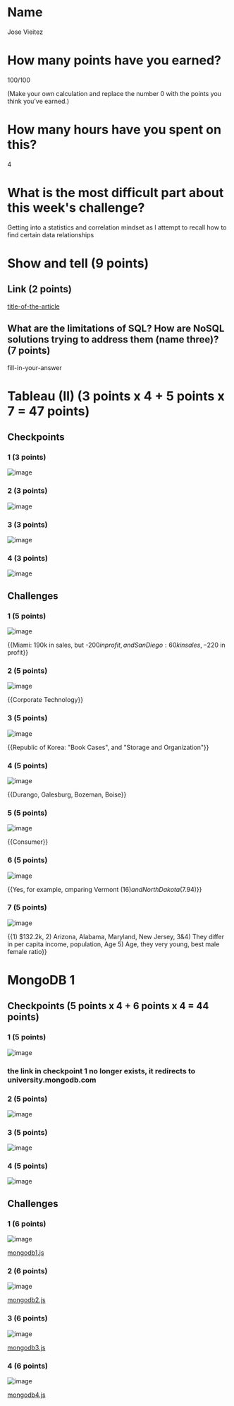 # Name

Jose Vieitez

# How many points have you earned?

100/100

(Make your own calculation and replace the number 0 with the points you think you've earned.)

# How many hours have you spent on this?

4
# What is the most difficult part about this week's challenge?

Getting into a statistics and correlation mindset as I attempt to recall how to find certain data relationships

# Show and tell (9 points)

## Link (2 points)

[title-of-the-article](http://link-to-an-article-comparing-nosql-and-sql)

## What are the limitations of SQL? How are NoSQL solutions trying to address them (name three)? (7 points)

fill-in-your-answer

# Tableau (II) (3 points x 4 + 5 points x 7 = 47 points)

## Checkpoints

### 1 (3 points)

![image](http://i.imgur.com/jt36TCc.png?raw=true)

### 2 (3 points)

![image](http://i.imgur.com/gNSV7J0.png?raw=true)

### 3 (3 points)

![image](http://i.imgur.com/chr4A56.png?raw=true)

### 4 (3 points)

![image](http://i.imgur.com/YJpJeM1.png?raw=true)

## Challenges

### 1 (5 points)

![image](http://i.imgur.com/wFkni7R.png?raw=true)

{{Miami: 190k in sales, but -$200 in profit, and San Diego: 60k in sales, -$220 in profit}}

### 2 (5 points)

![image](http://i.imgur.com/G7aotlt.png?raw=true)

{{Corporate Technology}}

### 3 (5 points)

![image](http://i.imgur.com/6TvGuta.png?raw=true)

{{Republic of Korea: "Book Cases", and "Storage and Organization"}}

### 4 (5 points)

![image](http://i.imgur.com/k6SFuC5.png?raw=true)

{{Durango, Galesburg, Bozeman, Boise}}

### 5 (5 points)

![image](http://i.imgur.com/pv4rQOW.png?raw=true)

{{Consumer}}

### 6 (5 points)

![image](http://i.imgur.com/fm1Tb8K.png?raw=true)

{{Yes, for example, cmparing Vermont ($16) and North Dakota ($7.94)}}

### 7 (5 points)

![image](http://i.imgur.com/r0XWo56.png?raw=true)

{{1) $132.2k, 2) Arizona, Alabama, Maryland, New Jersey, 3&4) They differ in per capita income, population, Age   5) Age, they very young, best male female ratio}}


# MongoDB 1

## Checkpoints (5 points x 4 + 6 points x 4 = 44  points)

### 1 (5 points)

![image](http://i.imgur.com/MtPDtzi.png?raw=true)
### the link in checkpoint 1 no longer exists, it redirects to university.mongodb.com

### 2 (5 points)

![image](http://i.imgur.com/0In6kPZ.png?raw=true)

### 3 (5 points)

![image](http://i.imgur.com/X5a1VR2.png?raw=true)

### 4 (5 points)

![image](http://i.imgur.com/wUN4eQq.png?raw=true)

## Challenges


### 1 (6 points)

![image](http://i.imgur.com/DdBgSPW.png?raw=true)

[mongodb1.js](mongodb1.js)

### 2 (6 points)

![image](http://i.imgur.com/PsdcwyU.png?raw=true)

[mongodb2.js](mongodb2.js)

### 3 (6 points)

![image](http://i.imgur.com/whCj4dA.png?raw=true)

[mongodb3.js](mongodb3.js)

### 4 (6 points)

![image](http://i.imgur.com/cAse7mI.png?raw=true)

[mongodb4.js](mongodb4.js)
